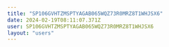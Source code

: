 ```yaml
---
title: "SP106GVHTZMSPTYAGAB065WQZ73R0MRZ8T1WHJSX6"
date: 2024-02-19T08:11:07.371Z
user: SP106GVHTZMSPTYAGAB065WQZ73R0MRZ8T1WHJSX6
layout: "users"
---
```

    